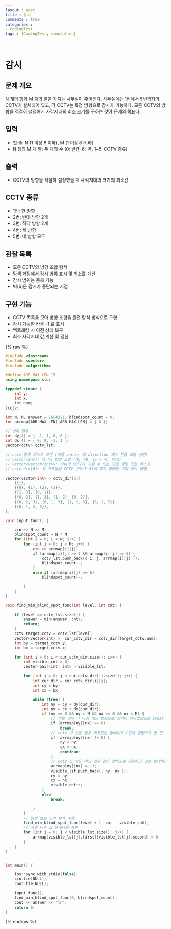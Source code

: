 ```yaml
---
layout : post
title : 감시
comments : true
categories : 
- CodingTest
tags : [CodingTest, simulation]

---
```


# 감시


## 문제 개요

N 개의 행과 M 개의 열을 가지는 사무실이 주어진다. 사무실에는 1번에서 5번까지의 CCTV가 설치되어 있고, 각 CCTV는 특정 방향으로 감시가 가능하다. 모든 CCTV의 방향을 적절히 설정해서 사각지대의 최소 크기를 구하는 것이 문제의 목표다.

## 입력

- 첫 줄: N (1 이상 8 이하), M (1 이상 8 이하)
- N 행의 M 개 열: 두 개의 수 (0: 빈칸, 6: 벽, 1~5: CCTV 종류)

## 출력

- CCTV의 방향을 적절히 설정했을 때 사각지대의 크기의 최소값

## CCTV 종류

- 1번: 한 방향
- 2번: 반대 방향 2개
- 3번: 직각 방향 2개
- 4번: 세 방향
- 5번: 네 방향 모두

## 관찰 목록

- 모든 CCTV의 방향 조합 탐색
- 탐색 과정에서 감시 범위 표시 및 최소값 계산
- 감시 범위는 중복 가능
- 벽(6)은 감시가 중단되는 지점

## 구현 기능

- CCTV 목록을 모아 방향 조합을 완전 탐색 방식으로 구현
- 감시 가능한 칸을 -1 로 표시
- 백트래킹 시 이전 상태 복구
- 최소 사각지대 값 계산 및 갱신


{% raw %}
```cpp
#include <iostream>
#include <vector>
#include <algorithm>

#define ARR_MAX_LEN 15
using namespace std;

typedef struct {
    int y;
    int x;
    int num;
}cctv;

int N, M, answer = 7654321, blindspot_count = 0;
int arrmap[ARR_MAX_LEN][ARR_MAX_LEN] = { 0 };

// 상하 좌우
int dy[4] = { -1, 1, 0, 0 };
int dx[4] = { 0, 0, -1, 1 };
vector<cctv> cctv_lst;

// cctv 종류 리스트 표현 (이중 vector 에 direction 개수 만큼 배열 선언)
// vector<int>: 하나의 방향 조합 (예: {0, 1} → 위, 아래)
// vector<vector<int>>: 하나의 CCTV가 가질 수 있는 모든 방향 조합 리스트
// cctv_dir[6]: 위 구조들을 CCTV 번호(1~5)에 맞춰 정리한 고정 크기 배열

vector<vector<int> > cctv_dir[6]{
    {{}},
    {{0}, {1}, {2}, {3}},
    {{2, 3}, {0, 1}},
    {{0, 3}, {1, 3}, {1, 2}, {0, 2}},
    {{0, 2, 3}, {0, 1, 3}, {1, 2, 3}, {0, 1, 2}},
    {{0, 1, 2, 3}},
};

void input_func() {

    cin >> N >> M;
    blindspot_count = N * M;
    for (int i = 0; i < N; i++) {
        for (int j = 0; j < M; j++) {
            cin >> arrmap[i][j];
            if (arrmap[i][j] >= 1 && arrmap[i][j] <= 5) {
                cctv_lst.push_back({ i, j, arrmap[i][j] });
                blindspot_count--;
            }
            else if (arrmap[i][j] == 6)
                blindspot_count--;

        }
    }
}

void find_min_blind_spot_func(int level, int cnt) {

    if (level == cctv_lst.size()) {
        answer = min(answer, cnt);
        return;
    }
    cctv target_cctv = cctv_lst[level];
    vector<vector<int> >  cur_cctv_dir = cctv_dir[target_cctv.num];
    int by = target_cctv.y;
    int bx = target_cctv.x; 

    for (int i = 0; i < cur_cctv_dir.size(); i++) {
        int visible_cnt = 0;
        vector<pair<int, int> > visible_lst;
        
        for (int j = 0; j < cur_cctv_dir[i].size(); j++) {
            int cur_dir = cur_cctv_dir[i][j];
            int cy = by;
            int cx = bx;

            while (true) {
                int ny = cy + dy[cur_dir];
                int nx = cx + dx[cur_dir];
                if (ny >= 0 && ny < N && nx >= 0 && nx < M) {
                    // 벽일 경우 더 이상 해당 방향으로 탐색이 의미없으므로 break
                    if (arrmap[ny][nx] == 6)
                        break;
                    // cctv 가 있을 경우 좌표값만 업데이트 (현재 방향으로 한 칸 이동)
                    if (arrmap[ny][nx] != 0) {
                        cy = ny;
                        cx = nx;
                        continue;
                    }
                    // cctv 도 벽도 아닌 경우 감시 영역으로 판단하고 정보 업데이트(좌표 이동도 같이 수행)
                    arrmap[ny][nx] = -1;
                    visible_lst.push_back({ ny, nx });
                    cy = ny;
                    cx = nx;
                    visible_cnt++;
                }
                else
                    break;

            }
        }
        // 방향 별로 깊이 탐색 수행
        find_min_blind_spot_func(level + 1, cnt - visible_cnt);
        // 재귀 이후 값 원래대로 복원
        for (int j = 0; j < visible_lst.size(); j++) {
            arrmap[visible_lst[j].first][visible_lst[j].second] = 0;
        }
    }
}


int main() {

    ios::sync_with_stdio(false);
    cin.tie(NULL);
    cout.tie(NULL);

    input_func();
    find_min_blind_spot_func(0, blindspot_count);
    cout << answer << "\n";
    return 0;
}
```

{% endraw %}